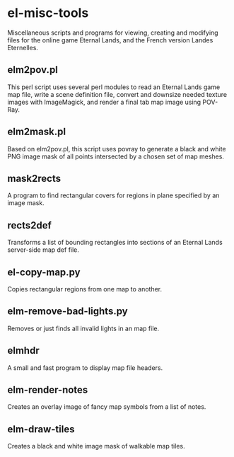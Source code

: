 el-misc-tools
=============
Miscellaneous scripts and programs for viewing, creating and
modifying files for the online game Eternal Lands, and the
French version Landes Eternelles.

elm2pov.pl
----------
This perl script uses several perl modules to read an
Eternal Lands game map file, write a scene definition
file, convert and downsize needed texture images with
ImageMagick, and render a final tab map image using
POV-Ray.

elm2mask.pl
-----------
Based on elm2pov.pl, this script uses povray to generate
a black and white PNG image mask of all points intersected
by a chosen set of map meshes.

mask2rects
----------
A program to find rectangular covers for regions in plane
specified by an image mask.

rects2def
---------
Transforms a list of bounding rectangles into sections of
an Eternal Lands server-side map def file.

el-copy-map.py
--------------
Copies rectangular regions from one map to another.

elm-remove-bad-lights.py
------------------------
Removes or just finds all invalid lights in an map file.

elmhdr
------
A small and fast program to display map file headers.

elm-render-notes
----------------
Creates an overlay image of fancy map symbols from a list
of notes.

elm-draw-tiles
--------------
Creates a black and white image mask of walkable map tiles.
